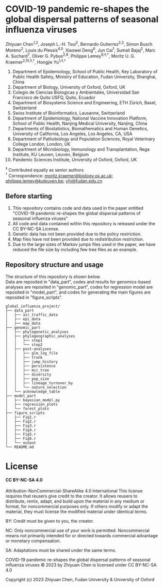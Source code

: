 # COVID-19 pandemic re-shapes the global dispersal patterns of seasonal influenza viruses

Zhiyuan Chen<sup>1,2</sup>, Joseph L.-H. Tsui<sup>2</sup>, Bernardo Gutierrez<sup>2,3</sup>, Simon Busch Moreno<sup>2</sup>, Louis du Plessis<sup>4,5</sup>, Xiaowei Deng<sup>6</sup>, Jun Cai<sup>1</sup>, Sumali Bajaj<sup>2</sup>, Marc A. Suchard<sup>7</sup>, Oliver G. Pybus<sup>2,8</sup>, Philippe Lemey<sup>9,‡,†</sup>, Moritz U. G. Kraemer<sup>2,10,‡,†</sup>, Hongjie Yu<sup>1,‡,†</sup>

1.	Department of Epidemiology, School of Public Health, Key Laboratory of Public Health Safety, Ministry of Education, Fudan University, Shanghai, China
2.	Department of Biology, University of Oxford, Oxford, UK
3.	Colegio de Ciencias Biologicas y Ambientales, Universidad San Francisco de Quito USFQ, Quito, Ecuador
4.	Department of Biosystems Science and Engineering, ETH Zürich, Basel, Switzerland
5.	Swiss Institute of Bioinformatics, Lausanne, Switzerland
6.	Department of Epidemiology, National Vaccine Innovation Platform, School of Public Health, Nanjing Medical University, Nanjing, China
7.	Departments of Biostatistics, Biomathematics and Human Genetics, University of California, Los Angeles, Los Angeles, CA, USA
8.	Department of Pathobiology and Population Sciences, Royal Veterinary College London, London, UK
9.	Department of Microbiology, Immunology and Transplantation, Rega Institute, KU Leuven, Leuven, Belgium
10.	Pandemic Sciences Institute, University of Oxford, Oxford, UK

<sup>‡</sup> Contributed equally as senior authors  
<sup>†</sup> Correspondence: moritz.kraemer@biology.ox.ac.uk; philippe.lemey@kuleuven.be; yhj@fudan.edu.cn

## Before starting
1. This repository contains code and data used in the paper entitled "COVID-19 pandemic re-shapes the global dispersal patterns of seasonal influenza viruses"  
2. All code and data contained within this repository is released under the CC BY-NC-SA License. 
3. Genetic data has not been provided due to the policy restriction.  
4. Map files have not been provided due to redistribution restriction.   
5. Due to the large sizes of Markov jumps files used in the paper, we have reduced the file size by including few tree files as an example.

## Repository structure and usage
The structure of this repository is shown below.  
Data are reposited in "data_part", codes and results for genomics-based analyses are reposited in "genomic_part", codes for regression model are reposited in "model_part", and codes for generating the main figures are reposited in "figure_scripts".

```
global_influenza_project/
├── data_part
│   ├── air_traffic_data
│   ├── epi_data
│   ├── map_data
├── genomic_part
│   ├── phylogenetic_analyses
│   ├── phylogeographic_analyses
│   │   ├── step1
│   │   └── step2
│   ├── post-analyses
│   │   ├── glm_log_file
│   │   ├── trunk
│   │   ├── jump_history
│   │   ├── persistence
│   │   ├── mcc_tree
│   │   ├── diversity
│   │   ├── pop_size
│   │   ├── lineage_turnover_by
│   │   └── nature_selection
│   └── acknowledge_table
├── model_part
│   ├── bayesian_model.py
│   ├── regression_plots
│   └── forest_plots
├── figure_scripts
│   ├── Fig1.r
│   ├── Fig2.r
│   ├── Fig3.r
│   ├── Fig4.r
│   ├── Fig5.r
│   ├── Fig6.r
│   └── output
└── README.md
```

<h1> License </h1>
<h4>CC BY-NC-SA 4.0 </h4>

Attribution-NonCommercial-ShareAlike 4.0 International
This license requires that reusers give credit to the creator. It allows reusers to distribute, remix, adapt, and build upon the material in any medium or format, for noncommercial purposes only. If others modify or adapt the material, they must license the modified material under identical terms.

BY: Credit must be given to you, the creator.

NC: Only noncommercial use of your work is permitted.
Noncommercial means not primarily intended for or directed towards commercial advantage or monetary compensation.

SA: Adaptations must be shared under the same terms.

COVID-19 pandemic re-shapes the global dispersal patterns of seasonal influenza viruses © 2023 by Zhiyuan Chen is licensed under CC BY-NC-SA 4.0 

Copyright (c) 2023 Zhiyuan Chen, Fudan University & University of Oxford
